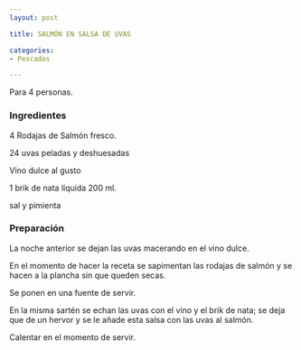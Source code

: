 ```yaml
---
layout: post

title: SALMÓN EN SALSA DE UVAS

categories:
- Pescados

---
```

Para 4 personas.

<h3>Ingredientes</h3>

4 Rodajas de Salmón fresco.

24 uvas peladas y deshuesadas

Vino dulce al gusto

1 brik de nata líquida 200 ml.

sal y pimienta

<h3>Preparación</h3>

La noche anterior se dejan las uvas macerando en el vino dulce.

En el momento de hacer la receta se sapimentan las rodajas de salmón y se hacen a la plancha sin que queden secas.

Se ponen en una fuente de servir.

En la misma sartén se echan las uvas con el vino y el brik de nata; se deja que de un hervor y se le añade esta salsa con las uvas al salmón.

Calentar en el momento de servir.